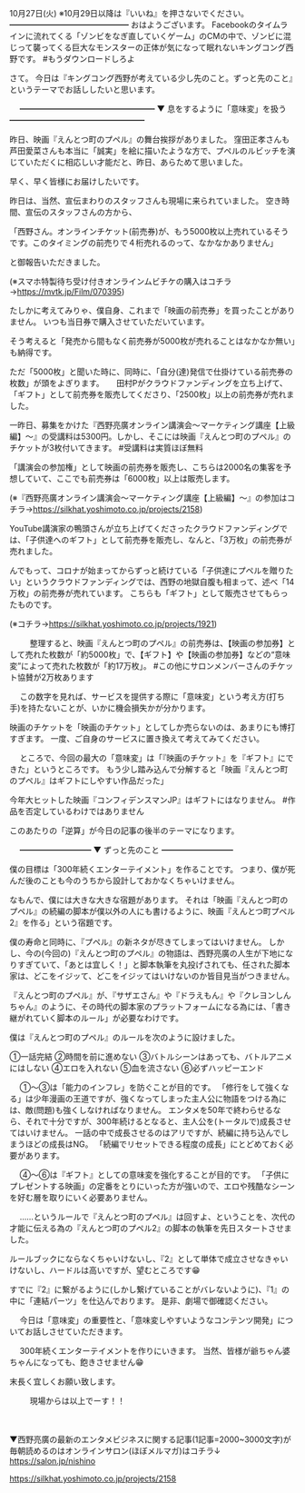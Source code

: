 10月27日(火) ※10月29日以降は『いいね』を押さないでください。
━━━━━━━━━━━━━━━
おはようございます。
Facebookのタイムラインに流れてくる「ゾンビをなぎ直していくゲーム」のCMの中で、ゾンビに混じって襲ってくる巨大なモンスターの正体が気になって眠れないキングコング西野です。
#もうダウンロードしろよ

さて。
今日は『キングコング西野が考えている少し先のこと。ずっと先のこと』というテーマでお話ししたいと思います。

　
━━━━━━━━━━━━━━━━━
▼ 息をするように「意味変」を扱う
━━━━━━━━━━━━━━━━━

昨日、映画『えんとつ町のプペル』の舞台挨拶がありました。
窪田正孝さんも芦田愛菜さんも本当に「誠実」を絵に描いたような方で、プペルのルビッチを演じていただくに相応しい才能だと、昨日、あらためて思いました。

早く、早く皆様にお届けしたいです。

昨日は、当然、宣伝まわりのスタッフさんも現場に来られていました。
空き時間、宣伝のスタッフさんの方から、

「西野さん。オンラインチケット(前売券)が、もう5000枚以上売れているそうです。このタイミングの前売りで４桁売れるのって、なかなかありません」

と御報告いただきました。

(※スマホ特製待ち受け付きオンラインムビチケの購入はコチラ→https://mvtk.jp/Film/070395)

たしかに考えてみりゃ、僕自身、これまで「映画の前売券」を買ったことがありません。
いつも当日券で購入させていただいています。

そう考えると「発売から間もなく前売券が5000枚が売れることはなかなか無い」も納得です。

ただ「5000枚」と聞いた時に、同時に、「自分(達)発信で仕掛けている前売券の枚数」が頭をよぎります。
　
田村Pがクラウドファンディングを立ち上げて、「ギフト」として前売券を販売してくださり、「2500枚」以上の前売券が売れました。

一昨日、募集をかけた『西野亮廣オンライン講演会～マーケティング講座【上級編】～』の受講料は5300円。しかし、そこには映画『えんとつ町のプペル』のチケットが3枚付いてきます。
#受講料は実質ほぼ無料

「講演会の参加権」として映画の前売券を販売し、こちらは2000名の集客を予想していて、ここでも前売券は「6000枚」以上は販売します。

(※『西野亮廣オンライン講演会～マーケティング講座【上級編】～』の参加はコチラ→https://silkhat.yoshimoto.co.jp/projects/2158)

YouTube講演家の鴨頭さんが立ち上げてくださったクラウドファンディングでは、「子供達へのギフト」として前売券を販売し、なんと、「3万枚」の前売券が売れました。

んでもって、コロナが始まってからずっと続けている「子供達にプペルを贈りたい」というクラウドファンディングでは、西野の地獄自腹も相まって、述べ「14万枚」の前売券が売れています。
こちらも「ギフト」として販売させてもらったものです。

(※コチラ→https://silkhat.yoshimoto.co.jp/projects/1921)

　
　
整理すると、映画『えんとつ町のプペル』の前売券は、【映画の参加券】として売れた枚数が「約5000枚」で、【ギフト】や【映画の参加券】などの“意味変”によって売れた枚数が「約17万枚」。
#この他にサロンメンバーさんのチケット協賛が2万枚あります

　
この数字を見れば、サービスを提供する際に「意味変」という考え方(打ち手)を持たないことが、いかに機会損失かが分かります。

映画のチケットを「映画のチケット」としてしか売らないのは、あまりにも博打すぎます。
一度、ご自身のサービスに置き換えて考えてみてください。

　
ところで、今回の最大の「意味変」は「『映画のチケット』を『ギフト』にできた」というところです。
もう少し踏み込んで分解すると「映画『えんとつ町のプペル』はギフトにしやすい作品だった」

今年大ヒットした映画『コンフィデンスマンJP』はギフトにはなりません。
#作品を否定しているわけではありません

このあたりの「逆算」が今日の記事の後半のテーマになります。

　
━━━━━━━━━
▼ ずっと先のこと
━━━━━━━━━

僕の目標は「300年続くエンターテイメント」を作ることです。
つまり、僕が死んだ後のことも今のうちから設計しておかなくちゃいけません。

なもんで、僕には大きな大きな宿題があります。
それは「映画『えんとつ町のプペル』の続編の脚本が僕以外の人にも書けるように、映画『えんとつ町プペル2』を作る」という宿題です。

僕の寿命と同時に、『プペル』の新ネタが尽きてしまってはいけません。
しかし、今の(今回の)『えんとつ町のプペル』の物語は、西野亮廣の人生が下地になりすぎていて、「あとは宜しく！」と脚本執筆を丸投げされても、任された脚本家は、どこをイジッて、どこをイジッてはいけないのか皆目見当がつきません。

『えんとつ町のプペル』が、『サザエさん』や『ドラえもん』や『クレヨンしんちゃん』のように、その時代の脚本家のプラットフォームになる為には、「書き継がれていく脚本のルール」が必要なわけです。

僕は『えんとつ町のプペル』のルールを次のように設けました。

①一話完結
②時間を前に進めない
③バトルシーンはあっても、バトルアニメにはしない
④エロを入れない
⑤血を流さない
⑥必ずハッピーエンド

　
①～③は「能力のインフレ」を防ぐことが目的です。
「修行をして強くなる」は少年漫画の王道ですが、強くなってしまった主人公に物語をつける為には、敵(問題)も強くしなければなりません。
エンタメを50年で終わらせるなら、それで十分ですが、300年続けるとなると、主人公を(トータルで)成長させてはいけません。
一話の中で成長させるのはアリですが、続編に持ち込んでしまうほどの成長はNG。
「続編でリセットできる程度の成長」にとどめておく必要があります。

　
④～⑥は『ギフト』としての意味変を強化することが目的です。
「子供にプレゼントする映画」の定番をとりにいった方が強いので、エロや残酷なシーンを好む層を取りにいく必要ありません。

　
……というルールで『えんとつ町のプペル』は回すよ、ということを、次代の才能に伝える為の『えんとつ町のプペル2』の脚本の執筆を先日スタートさせました。

ルールブックにならなくちゃいけないし、『2』として単体で成立させなきゃいけないし、ハードルは高いですが、望むところです😁

すでに『2』に繋がるように(しかし繋げていることがバレないように)、『1』の中に「連結パーツ」を仕込んでおります。
是非、劇場で御確認ください。

　
今日は「意味変」の重要性と、「意味変しやすいようなコンテンツ開発」についてお話しさせていただきます。

　
300年続くエンターテイメントを作りにいきます。
当然、皆様が爺ちゃん婆ちゃんになっても、飽きさせません😁

末長く宜しくお願い致します。

　
　
現場からは以上でーす！！

　
　

▼西野亮廣の最新のエンタメビジネスに関する記事(1記事=2000~3000文字)が毎朝読めるのはオンラインサロン(ほぼメルマガ)はコチラ↓
https://salon.jp/nishino

https://silkhat.yoshimoto.co.jp/projects/2158
